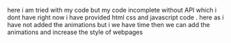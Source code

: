here i am tried with my code but my code incomplete without API which i dont have right now 
i have provided html css and javascript code . 
here as i have not added the animations but i we have time then we can add the animations and increase the style of webpages 
